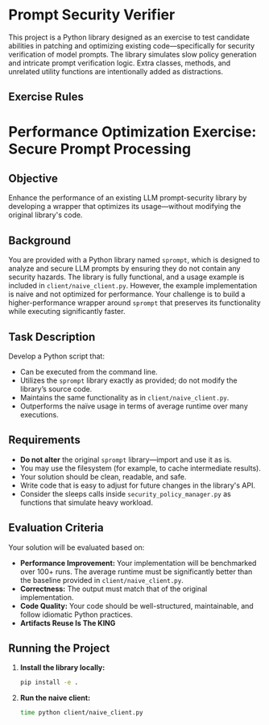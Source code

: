 # Prompt Security Verifier

This project is a Python library designed as an exercise to test candidate abilities in patching and optimizing existing code—specifically for security verification of model prompts. The library simulates slow policy generation and intricate prompt verification logic. Extra classes, methods, and unrelated utility functions are intentionally added as distractions.

## Exercise Rules

# Performance Optimization Exercise: Secure Prompt Processing
## Objective
Enhance the performance of an existing LLM prompt-security library by developing a wrapper that optimizes its usage—without modifying the original library's code.
## Background
You are provided with a Python library named `sprompt`, which is designed to analyze and secure LLM prompts by ensuring they do not contain any security hazards.
The library is fully functional, and a usage example is included in `client/naive_client.py`. However, the example implementation is naive and not optimized for performance.
Your challenge is to build a higher-performance wrapper around `sprompt` that preserves its functionality while executing significantly faster.
## Task Description
Develop a Python script that:
- Can be executed from the command line.
- Utilizes the `sprompt` library exactly as provided; do not modify the library’s source code.
- Maintains the same functionality as in `client/naive_client.py`.
- Outperforms the naïve usage in terms of average runtime over many executions.
## Requirements
- **Do not alter** the original `sprompt` library—import and use it as is.
- You may use the filesystem (for example, to cache intermediate results).
- Your solution should be clean, readable, and safe.
- Write code that is easy to adjust for future changes in the library's API.
- Consider the sleeps calls inside `security_policy_manager.py` as functions that simulate heavy workload.
## Evaluation Criteria
Your solution will be evaluated based on:
- **Performance Improvement:** Your implementation will be benchmarked over 100+ runs. The average runtime must be significantly better than the baseline provided in `client/naive_client.py`.
- **Correctness:** The output must match that of the original implementation.
- **Code Quality:** Your code should be well-structured, maintainable, and follow idiomatic Python practices.
- **Artifacts Reuse Is The KING**


## Running the Project
1. **Install the library locally:**

   ```bash
   pip install -e .

2. **Run the naive client:**
   ```bash
   time python client/naive_client.py

